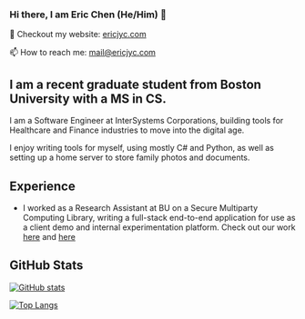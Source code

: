 ### Hi there, I am Eric Chen (He/Him) 👋

🤔 Checkout my website: [ericjyc.com](ericjyc.com)

📫 How to reach me: mail@ericjyc.com

## I am a recent graduate student from Boston University with a MS in CS.
I am a Software Engineer at InterSystems Corporations, building tools for Healthcare and Finance industries to move into the digital age.

I enjoy writing tools for myself, using mostly C# and Python, as well as setting up a home server to store family photos and documents.

## Experience
* I worked as a Research Assistant at BU on a Secure Multiparty Computing Library, writing a full-stack end-to-end application for use as a client demo and internal experimentation platform. Check out our work [here](https://sites.bu.edu/casp/) and [here](https://www.bu.edu/hic/research/focused-research-programs/continuous-analysis-of-mobile-health-data-among-medically-vulnerable-populations/fall-focused-research-program-workshop-secure-analytics-on-mobile-health-data-streams/)


## GitHub Stats

[![GitHub stats](https://github-readme-stats.vercel.app/api?username=ericchen1248&show_icons=true&theme=radical)](https://github.com/anuraghazra/github-readme-stats)

[![Top Langs](https://github-readme-stats.vercel.app/api/top-langs/?username=ericchen1248&show_icons=true&theme=radical)](https://github.com/anuraghazra/github-readme-stats)
<!--
**EricChen1248/EricChen1248** is a ✨ _special_ ✨ repository because its `README.md` (this file) appears on your GitHub profile.

Here are some ideas to get you started:

- 🔭 I’m currently working on ...
- 🌱 I’m currently learning ...
- 👯 I’m looking to collaborate on ...
- 🤔 I’m looking for help with ...
- 💬 Ask me about ...
- 📫 How to reach me: ...
- 😄 Pronouns: ...
- ⚡ Fun fact: ...
-->
